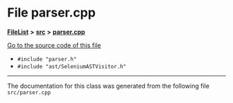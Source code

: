 

# File parser.cpp



[**FileList**](files.md) **>** [**src**](dir_68267d1309a1af8e8297ef4c3efbcdba.md) **>** [**parser.cpp**](parser_8cpp.md)

[Go to the source code of this file](parser_8cpp_source.md)



* `#include "parser.h"`
* `#include "ast/SeleniumASTVisitor.h"`


































































------------------------------
The documentation for this class was generated from the following file `src/parser.cpp`

